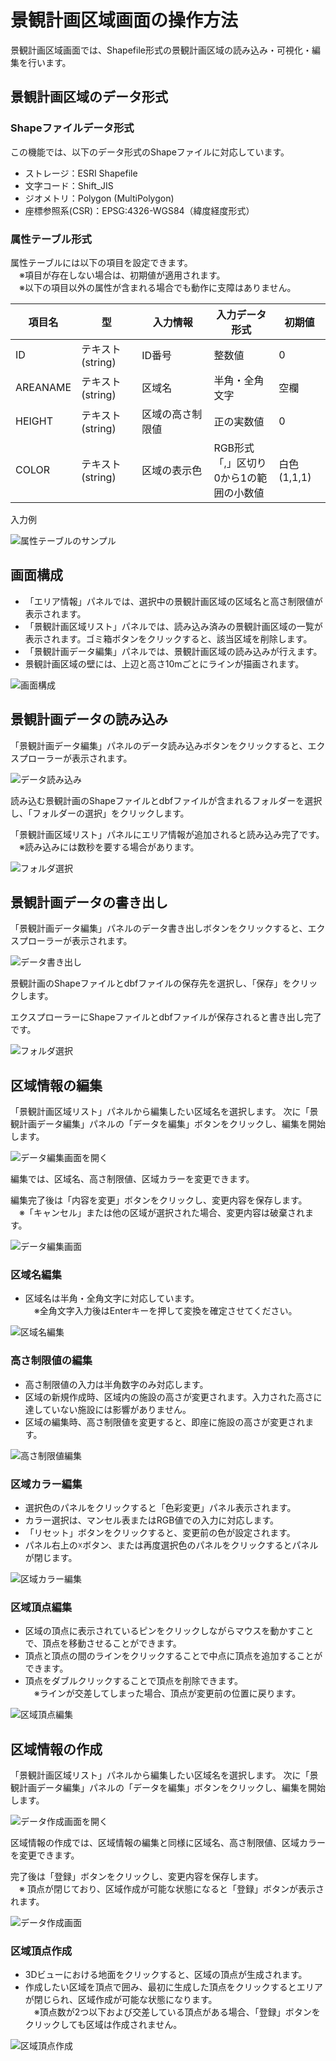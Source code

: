 # 景観計画区域画面の操作方法
景観計画区域画面では、Shapefile形式の景観計画区域の読み込み・可視化・編集を行います。

## 景観計画区域のデータ形式
### Shapeファイルデータ形式
この機能では、以下のデータ形式のShapeファイルに対応しています。
- ストレージ：ESRI Shapefile
- 文字コード：Shift_JIS
- ジオメトリ：Polygon (MultiPolygon)
- 座標参照系(CSR)：EPSG:4326-WGS84（緯度経度形式）

### 属性テーブル形式
属性テーブルには以下の項目を設定できます。
<br>　※項目が存在しない場合は、初期値が適用されます。
<br>　※以下の項目以外の属性が含まれる場合でも動作に支障はありません。

| 項目名   | 型                | 入力情報　　　　  |入力データ形式                                   | 初期値       |
|----------|-------------------|-----------------|-----------------------------------------------|--------------|
| ID       | テキスト(string)   | ID番号          |整数値                                          | 0            |
| AREANAME | テキスト(string)   | 区域名          |半角・全角文字                                   | 空欄         |
| HEIGHT   | テキスト(string)   | 区域の高さ制限値 |正の実数値                                     | 0            |
| COLOR    | テキスト(string)   | 区域の表示色     |RGB形式<br>「,」区切り<br>0から1の範囲の小数値       | 白色 (1,1,1) |

入力例

![属性テーブルのサンプル](../resources/LandscapePlanningAreaImages/DBFSample.png)

## 画面構成
- 「エリア情報」パネルでは、選択中の景観計画区域の区域名と高さ制限値が表示されます。
- 「景観計画区域リスト」パネルでは、読み込み済みの景観計画区域の一覧が表示されます。ゴミ箱ボタンをクリックすると、該当区域を削除します。
- 「景観計画データ編集」パネルでは、景観計画区域の読み込みが行えます。
- 景観計画区域の壁には、上辺と高さ10mごとにラインが描画されます。

![画面構成](../resources/LandscapePlanningAreaImages/PlanAreaMain.png)
  
## 景観計画データの読み込み
「景観計画データ編集」パネルのデータ読み込みボタンをクリックすると、エクスプローラーが表示されます。

![データ読み込み](../resources/LandscapePlanningAreaImages/LoadLandscapePlanButton.png)

読み込む景観計画のShapeファイルとdbfファイルが含まれるフォルダーを選択し、「フォルダーの選択」をクリックします。
 
「景観計画区域リスト」パネルにエリア情報が追加されると読み込み完了です。
<br>　※読み込みには数秒を要する場合があります。
 
![フォルダ選択](../resources/LandscapePlanningAreaImages/BrowseShpFolder.png)

## 景観計画データの書き出し
「景観計画データ編集」パネルのデータ書き出しボタンをクリックすると、エクスプローラーが表示されます。

![データ書き出し](../resources/LandscapePlanningAreaImages/SaveLandscapePlanButton.png)

景観計画のShapeファイルとdbfファイルの保存先を選択し、「保存」をクリックします。
 
エクスプローラーにShapeファイルとdbfファイルが保存されると書き出し完了です。
 
![フォルダ選択](../resources/LandscapePlanningAreaImages/SaveDialog.png)

## 区域情報の編集
「景観計画区域リスト」パネルから編集したい区域名を選択します。
次に「景観計画データ編集」パネルの「データを編集」ボタンをクリックし、編集を開始します。

![データ編集画面を開く](../resources/LandscapePlanningAreaImages/StartAreaDataEdit.png)

編集では、区域名、高さ制限値、区域カラーを変更できます。

編集完了後は「内容を変更」ボタンをクリックし、変更内容を保存します。
<br>　※「キャンセル」または他の区域が選択された場合、変更内容は破棄されます。

![データ編集画面](../resources/LandscapePlanningAreaImages/EditAreaPanel.png)

### 区域名編集
- 区域名は半角・全角文字に対応しています。
<br>　※全角文字入力後はEnterキーを押して変換を確定させてください。


![区域名編集](../resources/LandscapePlanningAreaImages/EditAreaName.png)

### 高さ制限値の編集
- 高さ制限値の入力は半角数字のみ対応します。
- 区域の新規作成時、区域内の施設の高さが変更されます。入力された高さに達していない施設には影響がありません。
- 区域の編集時、高さ制限値を変更すると、即座に施設の高さが変更されます。

![高さ制限値編集](../resources/LandscapePlanningAreaImages/EditAreaHeight.png)

### 区域カラー編集
- 選択色のパネルをクリックすると「色彩変更」パネル表示されます。
- カラー選択は、マンセル表またはRGB値での入力に対応します。
- 「リセット」ボタンをクリックすると、変更前の色が設定されます。
- パネル右上の☓ボタン、または再度選択色のパネルをクリックするとパネルが閉じます。

![区域カラー編集](../resources/LandscapePlanningAreaImages/EditAreaColor.png)

### 区域頂点編集
- 区域の頂点に表示されているピンをクリックしながらマウスを動かすことで、頂点を移動させることができます。
- 頂点と頂点の間のラインをクリックすることで中点に頂点を追加することができます。
- 頂点をダブルクリックすることで頂点を削除できます。
<br>　※ラインが交差してしまった場合、頂点が変更前の位置に戻ります。

![区域頂点編集](../resources/LandscapePlanningAreaImages/EditPoint.png)

## 区域情報の作成
「景観計画区域リスト」パネルから編集したい区域名を選択します。
次に「景観計画データ編集」パネルの「データを編集」ボタンをクリックし、編集を開始します。

![データ作成画面を開く](../resources/LandscapePlanningAreaImages/RegisterAreaButton.png)

区域情報の作成では、区域情報の編集と同様に区域名、高さ制限値、区域カラーを変更できます。

完了後は「登録」ボタンをクリックし、変更内容を保存します。
<br>　※ 頂点が閉じており、区域作成が可能な状態になると「登録」ボタンが表示されます。

![データ作成画面](../resources/LandscapePlanningAreaImages/RegisterAreaPanel.png)

### 区域頂点作成
- 3Dビューにおける地面をクリックすると、区域の頂点が生成されます。
- 作成したい区域を頂点で囲み、最初に生成した頂点をクリックするとエリアが閉じられ、区域作成が可能な状態になります。
<br>　※頂点数が2つ以下および交差している頂点がある場合、「登録」ボタンをクリックしても区域は作成されません。

![区域頂点作成](../resources/LandscapePlanningAreaImages/RegisterPoint.png)


